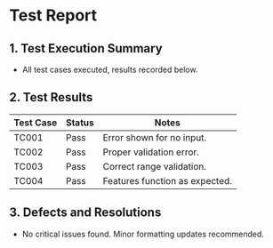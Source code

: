 # Test Report

## 1. Test Execution Summary
- All test cases executed, results recorded below.

## 2. Test Results

| Test Case | Status | Notes                     |
|-----------|--------|---------------------------|
| TC001     | Pass   | Error shown for no input. |
| TC002     | Pass   | Proper validation error.  |
| TC003     | Pass   | Correct range validation. |
| TC004     | Pass   | Features function as expected. |

## 3. Defects and Resolutions
- No critical issues found. Minor formatting updates recommended.

